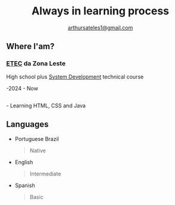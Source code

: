 <div align="center">
  <h1>Always in learning process</h1>
</div>
<div align ="center">
  <a href="#">arthursateles1@gmail.com</a>
</div>

<h2>Where I'am?</h2>
<h3><a href="https://www.cps.sp.gov.br/etec/">ETEC</a> da Zona Leste</h3>
<p>High school plus <a href="https://www.cps.sp.gov.br/cursos-etec/desenvolvimento-de-sistemas/">System Development</a> technical course</p>
-2024 - Now

<h2></h2>
- Learning HTML, CSS and Java

## Languages
- Portuguese Brazil
  >Native
- English
  >Intermediate
- Spanish
  >Basic




